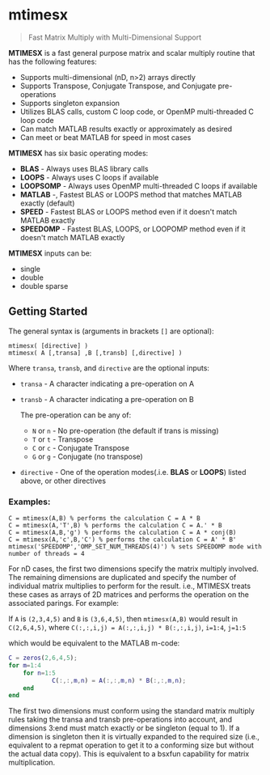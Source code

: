 # mtimesx

> Fast Matrix Multiply with Multi-Dimensional Support

**MTIMESX** is a fast general purpose matrix and scalar multiply routine that has the following features:

- Supports multi-dimensional (nD, n>2) arrays directly
- Supports Transpose, Conjugate Transpose, and Conjugate pre-operations
- Supports singleton expansion
- Utilizes BLAS calls, custom C loop code, or OpenMP multi-threaded C loop code
- Can match MATLAB results exactly or approximately as desired
- Can meet or beat MATLAB for speed in most cases

**MTIMESX** has six basic operating modes:

- **BLAS** - Always uses BLAS library calls
- **LOOPS** - Always uses C loops if available
- **LOOPSOMP** - Always uses OpenMP multi-threaded C loops if available
- **MATLAB** -, Fastest BLAS or LOOPS method that matches MATLAB exactly (default)
- **SPEED** - Fastest BLAS or LOOPS method even if it doesn't match MATLAB exactly
- **SPEEDOMP** - Fastest BLAS, LOOPS, or LOOPOMP method even if it doesn't match MATLAB exactly

**MTIMESX** inputs can be:

- single
- double
- double sparse

## Getting Started

The general syntax is (arguments in brackets `[]` are optional):

```
mtimesx( [directive] )
mtimesx( A [,transa] ,B [,transb] [,directive] )
```

Where `transa`, `transb`, and `directive` are the optional inputs:

- `transa` - A character indicating a pre-operation on A
- `transb` - A character indicating a pre-operation on B

    The pre-operation can be any of:

    - `N` or `n` - No pre-operation (the default if trans is missing) 
    - `T` or `t` - Transpose
    - `C` or `c` - Conjugate Transpose
    - `G` or `g` - Conjugate (no transpose)

- `directive` - One of the operation modes(.i.e. **BLAS** or **LOOPS**) listed above, or other directives

### Examples:

```
C = mtimesx(A,B) % performs the calculation C = A * B
C = mtimesx(A,'T',B) % performs the calculation C = A.' * B
C = mtimesx(A,B,'g') % performs the calculation C = A * conj(B)
C = mtimesx(A,'c',B,'C') % performs the calculation C = A' * B'
mtimesx('SPEEDOMP','OMP_SET_NUM_THREADS(4)') % sets SPEEDOMP mode with number of threads = 4
```

For nD cases, the first two dimensions specify the matrix multiply involved. The remaining dimensions are duplicated and specify the number of individual matrix multiplies to perform for the result. i.e., MTIMESX treats these cases as arrays of 2D matrices and performs the operation on the associated parings. For example:

If `A` is `(2,3,4,5)` and `B` is `(3,6,4,5)`, then `mtimesx(A,B)` would result in `C(2,6,4,5)`, where `C(:,:,i,j) = A(:,:,i,j) * B(:,:,i,j)`, `i=1:4`, `j=1:5`

which would be equivalent to the MATLAB m-code:

```matlab
C = zeros(2,6,4,5);
for m=1:4
    for n=1:5
            C(:,:,m,n) = A(:,:,m,n) * B(:,:,m,n);
    end
end
```

The first two dimensions must conform using the standard matrix multiply rules taking the transa and transb pre-operations into account, and dimensions 3:end must match exactly or be singleton (equal to 1). If a dimension is singleton then it is virtually expanded to the required size (i.e., equivalent to a repmat operation to get it to a conforming size but without the actual data copy). This is equivalent to a bsxfun capability for matrix multiplication.
